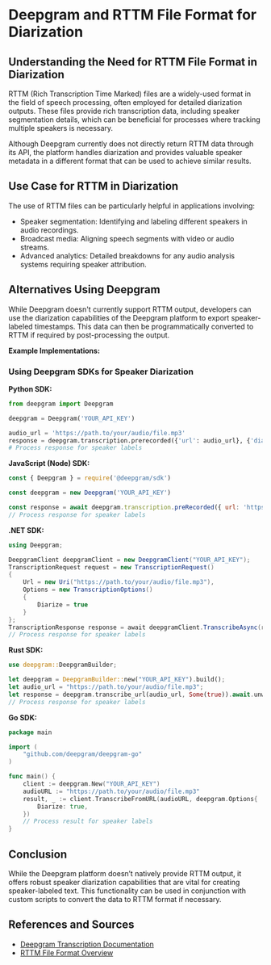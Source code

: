 # Deepgram and RTTM File Format for Diarization

## Understanding the Need for RTTM File Format in Diarization

RTTM (Rich Transcription Time Marked) files are a widely-used format in the field of speech processing, often employed for detailed diarization outputs. These files provide rich transcription data, including speaker segmentation details, which can be beneficial for processes where tracking multiple speakers is necessary.

Although Deepgram currently does not directly return RTTM data through its API, the platform handles diarization and provides valuable speaker metadata in a different format that can be used to achieve similar results.

## Use Case for RTTM in Diarization

The use of RTTM files can be particularly helpful in applications involving:

- Speaker segmentation: Identifying and labeling different speakers in audio recordings.
- Broadcast media: Aligning speech segments with video or audio streams.
- Advanced analytics: Detailed breakdowns for any audio analysis systems requiring speaker attribution.

## Alternatives Using Deepgram

While Deepgram doesn't currently support RTTM output, developers can use the diarization capabilities of the Deepgram platform to export speaker-labeled timestamps. This data can then be programmatically converted to RTTM if required by post-processing the output.

**Example Implementations:**

### Using Deepgram SDKs for Speaker Diarization

**Python SDK:**
```python
from deepgram import Deepgram

deepgram = Deepgram('YOUR_API_KEY')

audio_url = 'https://path.to/your/audio/file.mp3'
response = deepgram.transcription.prerecorded({'url': audio_url}, {'diarize': True})
# Process response for speaker labels
```

**JavaScript (Node) SDK:**
```javascript
const { Deepgram } = require('@deepgram/sdk')

const deepgram = new Deepgram('YOUR_API_KEY')

const response = await deepgram.transcription.preRecorded({ url: 'https://path.to/your/audio/file.mp3' }, { diarize: true })
// Process response for speaker labels
```

**.NET SDK:**
```csharp
using Deepgram;

DeepgramClient deepgramClient = new DeepgramClient("YOUR_API_KEY");
TranscriptionRequest request = new TranscriptionRequest()
{
    Url = new Uri("https://path.to/your/audio/file.mp3"),
    Options = new TranscriptionOptions()
    {
        Diarize = true
    }
};
TranscriptionResponse response = await deepgramClient.TranscribeAsync(request);
// Process response for speaker labels
```

**Rust SDK:**
```rust
use deepgram::DeepgramBuilder;

let deepgram = DeepgramBuilder::new("YOUR_API_KEY").build();
let audio_url = "https://path.to/your/audio/file.mp3";
let response = deepgram.transcribe_url(audio_url, Some(true)).await.unwrap();
// Process response for speaker labels
```

**Go SDK:**
```go
package main

import (
    "github.com/deepgram/deepgram-go"
)

func main() {
    client := deepgram.New("YOUR_API_KEY")
    audioURL := "https://path.to/your/audio/file.mp3"
    result, _ := client.TranscribeFromURL(audioURL, deepgram.Options{
        Diarize: true,
    })
    // Process result for speaker labels
}
```

## Conclusion

While the Deepgram platform doesn’t natively provide RTTM output, it offers robust speaker diarization capabilities that are vital for creating speaker-labeled text. This functionality can be used in conjunction with custom scripts to convert the data to RTTM format if necessary.

## References and Sources

- [Deepgram Transcription Documentation](https://developers.deepgram.com/docs/getting-started-with-pre-recorded-audio)
- [RTTM File Format Overview](https://example-link.com/rttm-format)